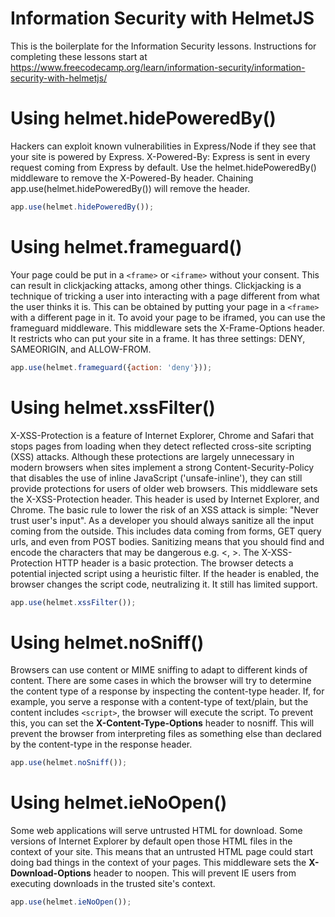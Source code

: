 # Information Security with HelmetJS

This is the boilerplate for the Information Security lessons. Instructions for completing these lessons start at https://www.freecodecamp.org/learn/information-security/information-security-with-helmetjs/


# Using helmet.hidePoweredBy()
Hackers can exploit known vulnerabilities in Express/Node if they see that your site is powered by Express. X-Powered-By: Express is sent in every request coming from Express by default. Use the helmet.hidePoweredBy() middleware to remove the X-Powered-By header. Chaining app.use(helmet.hidePoweredBy()) will remove the header.
```javascript
app.use(helmet.hidePoweredBy());
```

# Using helmet.frameguard()
Your page could be put in a `<frame>` or `<iframe>` without your consent. This can result in clickjacking attacks, among other things. Clickjacking is a technique of tricking a user into interacting with a page different from what the user thinks it is. 
This can be obtained by putting your page in a `<frame>` with a different page in it. To avoid your page to be iframed, you can use the frameguard middleware. This middleware sets the X-Frame-Options header. It restricts who can put your site in a frame. It has three settings: DENY, SAMEORIGIN, and ALLOW-FROM.
```javascript
app.use(helmet.frameguard({action: 'deny'}));
```

# Using helmet.xssFilter()
X-XSS-Protection is a feature of Internet Explorer, Chrome and Safari that stops pages from loading when they detect reflected cross-site scripting (XSS) attacks. Although these protections are largely unnecessary in modern browsers when sites implement a strong Content-Security-Policy that disables the use of inline JavaScript ('unsafe-inline'), they can still provide protections for users of older web browsers. This middleware sets the X-XSS-Protection header. This header is used by Internet Explorer, and Chrome.
The basic rule to lower the risk of an XSS attack is simple: "Never trust user's input". As a developer you should always sanitize all the input coming from the outside. This includes data coming from forms, GET query urls, and even from POST bodies. Sanitizing means that you should find and encode the characters that may be dangerous e.g. <, >.
The X-XSS-Protection HTTP header is a basic protection. The browser detects a potential injected script using a heuristic filter. If the header is enabled, the browser changes the script code, neutralizing it. It still has limited support.


```javascript
app.use(helmet.xssFilter());
```

# Using helmet.noSniff()
Browsers can use content or MIME sniffing to adapt to different kinds of content. There are some cases in which the browser will try to determine the content type of a response by inspecting the content-type header. If, for example, you serve a response with a content-type of text/plain, but the content includes `<script>`, the browser will execute the script. 
To prevent this, you can set the **X-Content-Type-Options** header to nosniff. This will prevent the browser from interpreting files as something else than declared by the content-type in the response header.

```javascript
app.use(helmet.noSniff());
```

# Using helmet.ieNoOpen()
Some web applications will serve untrusted HTML for download. Some versions of Internet Explorer by default open those HTML files in the context of your site. This means that an untrusted HTML page could start doing bad things in the context of your pages. This middleware sets the **X-Download-Options** header to noopen. This will prevent IE users from executing downloads in the trusted site's context.

```javascript
app.use(helmet.ieNoOpen());
```

